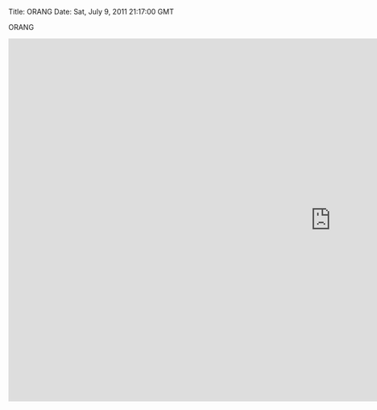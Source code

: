 Title: ORANG
Date: Sat, July 9, 2011 21:17:00 GMT

ORANG

<iframe src="http://player.vimeo.com/video/26215672?byline=0&amp;portrait=0&amp;color=ffffff" width="1280" height="721" frameborder="0" webkitAllowFullScreen mozallowfullscreen allowFullScreen></iframe>